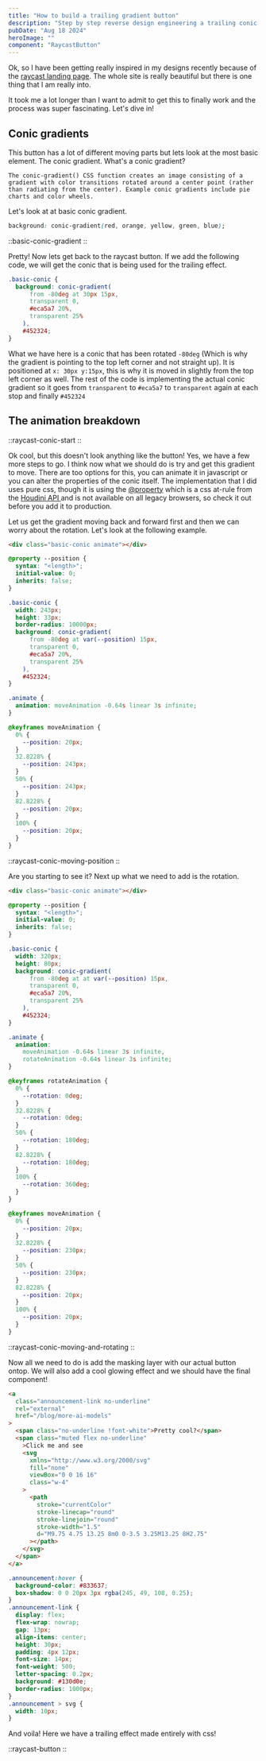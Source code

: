 ```yaml
---
title: "How to build a trailing gradient button"
description: "Step by step reverse design engineering a trailing conic gradient button"
pubDate: "Aug 18 2024"
heroImage: ""
component: "RaycastButton"
---
```


Ok, so I have been getting really inspired in my designs recently because of the [raycast landing page](https://raycast.com). The whole site is really beautiful but there is one thing that I am really into.

It took me a lot longer than I want to admit to get this to finally work and the process was super fascinating. Let's dive in!

## Conic gradients

This button has a lot of different moving parts but lets look at the most basic element. The conic gradient. What's a conic gradient?

`The conic-gradient() CSS function creates an image consisting of a gradient with color transitions rotated around a center point (rather than radiating from the center). Example conic gradients include pie charts and color wheels.`

Let's look at at basic conic gradient.

```css
background: conic-gradient(red, orange, yellow, green, blue);
```

::basic-conic-gradient
::

Pretty! Now lets get back to the raycast button. If we add the following code, we will get the conic that is being used for the trailing effect.

```css
.basic-conic {
  background: conic-gradient(
      from -80deg at 30px 15px,
      transparent 0,
      #eca5a7 20%,
      transparent 25%
    ),
    #452324;
}
```

What we have here is a conic that has been rotated `-80deg` (Which is why the gradient is pointing to the top left corner and not straight up). It is positioned at `x: 30px y:15px`, this is why it is moved in slightly from the top left corner as well. The rest of the code is implementing the actual conic gradient so it goes from `transparent` to `#eca5a7` to `transparent` again at each stop and finally `#452324`

## The animation breakdown

::raycast-conic-start
::

Ok cool, but this doesn't look anything like the button! Yes, we have a few more steps to go. I think now what we should do is try and get this gradient to move. There are too options for this, you can animate it in javascript or you can alter the properties of the conic itself. The implementation that I did uses pure css, though it is using the [@property](https://developer.mozilla.org/en-US/docs/Web/CSS/@property) which is a css at-rule from the [Houdini API ](https://developer.mozilla.org/en-US/docs/Web/API/Houdini_APIs) and is not available on all legacy browsers, so check it out before you add it to production.

Let us get the gradient moving back and forward first and then we can worry about the rotation. Let's look at the following example.

```html
<div class="basic-conic animate"></div>
```

```css
@property --position {
  syntax: "<length>";
  initial-value: 0;
  inherits: false;
}

.basic-conic {
  width: 243px;
  height: 33px;
  border-radius: 10000px;
  background: conic-gradient(
      from -80deg at var(--position) 15px,
      transparent 0,
      #eca5a7 20%,
      transparent 25%
    ),
    #452324;
}

.animate {
  animation: moveAnimation -0.64s linear 3s infinite;
}

@keyframes moveAnimation {
  0% {
    --position: 20px;
  }
  32.8228% {
    --position: 243px;
  }
  50% {
    --position: 243px;
  }
  82.8228% {
    --position: 20px;
  }
  100% {
    --position: 20px;
  }
}
```

::raycast-conic-moving-position
::

Are you starting to see it? Next up what we need to add is the rotation.

```html
<div class="basic-conic animate"></div>
```

```css
@property --position {
  syntax: "<length>";
  initial-value: 0;
  inherits: false;
}

.basic-conic {
  width: 320px;
  height: 80px;
  background: conic-gradient(
      from -80deg at at var(--position) 15px,
      transparent 0,
      #eca5a7 20%,
      transparent 25%
    ),
    #452324;
}

.animate {
  animation:
    moveAnimation -0.64s linear 3s infinite,
    rotateAnimation -0.64s linear 3s infinite;
}

@keyframes rotateAnimation {
  0% {
    --rotation: 0deg;
  }
  32.8228% {
    --rotation: 0deg;
  }
  50% {
    --rotation: 180deg;
  }
  82.8228% {
    --rotation: 180deg;
  }
  100% {
    --rotation: 360deg;
  }
}

@keyframes moveAnimation {
  0% {
    --position: 20px;
  }
  32.8228% {
    --position: 230px;
  }
  50% {
    --position: 230px;
  }
  82.8228% {
    --position: 20px;
  }
  100% {
    --position: 20px;
  }
}
```

::raycast-conic-moving-and-rotating
::

Now all we need to do is add the masking layer with our actual button ontop. We will also add a cool glowing effect and we should have the final component!

```html
<a
  class="announcement-link no-underline"
  rel="external"
  href="/blog/more-ai-models"
>
  <span class="no-underline !font-white">Pretty cool?</span>
  <span class="muted flex no-underline"
    >Click me and see
    <svg
      xmlns="http://www.w3.org/2000/svg"
      fill="none"
      viewBox="0 0 16 16"
      class="w-4"
    >
      <path
        stroke="currentColor"
        stroke-linecap="round"
        stroke-linejoin="round"
        stroke-width="1.5"
        d="M9.75 4.75 13.25 8m0 0-3.5 3.25M13.25 8H2.75"
      ></path>
    </svg>
  </span>
</a>
```

```css
.announcement:hover {
  background-color: #833637;
  box-shadow: 0 0 20px 3px rgba(245, 49, 108, 0.25);
}
.announcement-link {
  display: flex;
  flex-wrap: nowrap;
  gap: 13px;
  align-items: center;
  height: 30px;
  padding: 4px 12px;
  font-size: 14px;
  font-weight: 500;
  letter-spacing: 0.2px;
  background: #130d0e;
  border-radius: 1000px;
}
.announcement > svg {
  width: 10px;
}
```

And voila! Here we have a trailing effect made entirely with css!

::raycast-button
::
